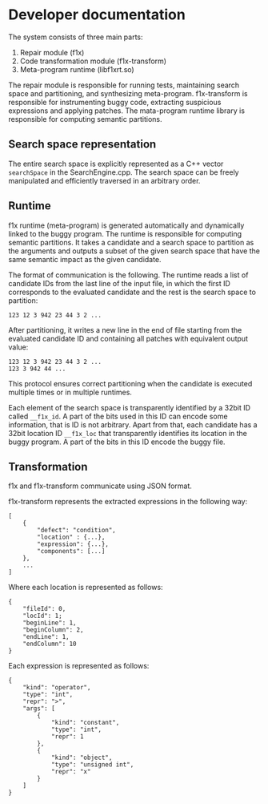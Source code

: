 # Developer documentation #

The system consists of three main parts:

1. Repair module (f1x) 
2. Code transformation module (f1x-transform)
3. Meta-program runtime (libf1xrt.so)

The repair module is responsible for running tests, maintaining search space and partitioning, and synthesizing meta-program. f1x-transform is responsible for instrumenting buggy code, extracting suspicious expressions and applying patches. The mata-program runtime library is responsible for computing semantic partitions.

## Search space representation ##

The entire search space is explicitly represented as a C++ vector `searchSpace` in the SearchEngine.cpp. The search space can be freely manipulated and efficiently traversed in an arbitrary order.

## Runtime ##

f1x runtime (meta-program) is generated automatically and dynamically linked to the buggy program. The runtime is responsible for computing semantic partitions. It takes a candidate and a search space to partition as the arguments and outputs a subset of the given search space that have the same semantic impact as the given candidate.

The format of communication is the following. The runtime reads a list of candidate IDs from the last line of the input file, in which the first ID corresponds to the evaluated candidate and the rest is the search space to partition:

    123 12 3 942 23 44 3 2 ...
    
After partitioning, it writes a new line in the end of file starting from the evaluated candidate ID and containing all patches with equivalent output value:

    123 12 3 942 23 44 3 2 ...
    123 3 942 44 ...

This protocol ensures correct partitioning when the candidate is executed multiple times or in multiple runtimes.

Each element of the search space is transparently identified by a 32bit ID called `__f1x_id`. A part of the bits used in this ID can encode some information, that is ID is not arbitrary. Apart from that, each candidate has a 32bit location ID `__f1x_loc` that transparently identifies its location in the buggy program. A part of the bits in this ID encode the buggy file.

## Transformation ##

f1x and f1x-transform communicate using JSON format.

f1x-transform represents the extracted expressions in the following way:

    [
        {
            "defect": "condition",
            "location" : {...},
            "expression": {...},
            "components": [...]
        },
        ...
    ]
    
Where each location is represented as follows:

    {
        "fileId": 0,
        "locId": 1;
        "beginLine": 1,
        "beginColumn": 2,
        "endLine": 1,
        "endColumn": 10
    }

Each expression is represented as follows:

    {
        "kind": "operator",
        "type": "int",
        "repr": ">",
        "args": [
            {
                "kind": "constant",
                "type": "int",
                "repr": 1
            },
            {
                "kind": "object",
                "type": "unsigned int",
                "repr": "x"
            }
        ]
    }
